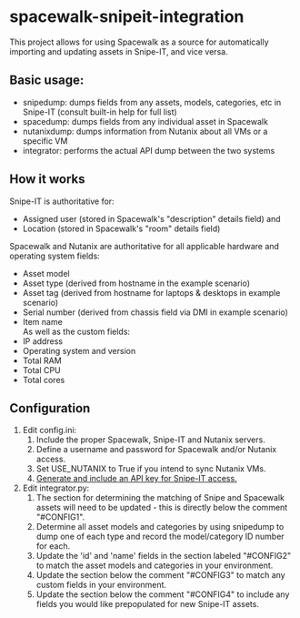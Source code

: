# spacewalk-snipeit-integration
This project allows for using Spacewalk as a source for automatically importing and updating assets in Snipe-IT, and vice versa.

## Basic usage:
 - snipedump: dumps fields from any assets, models, categories, etc in Snipe-IT (consult built-in help for full list)
 - spacedump: dumps fields from any individual asset in Spacewalk
 - nutanixdump: dumps information from Nutanix about all VMs or a specific VM
 - integrator: performs the actual API dump between the two systems

## How it works
Snipe-IT is authoritative for:
* Assigned user (stored in Spacewalk's "description" details field) and
* Location (stored in Spacewalk's "room" details field)

Spacewalk and Nutanix are authoritative for all applicable hardware and operating system fields:
* Asset model
* Asset type (derived from hostname in the example scenario)
* Asset tag (derived from hostname for laptops & desktops in example scenario)
* Serial number (derived from chassis field via DMI in example scenario)
* Item name  
As well as the custom fields:
* IP address
* Operating system and version
* Total RAM
* Total CPU
* Total cores

## Configuration
1. Edit config.ini:
    1. Include the proper Spacewalk, Snipe-IT and Nutanix servers.
    2. Define a username and password for Spacewalk and/or Nutanix access.
	3. Set USE_NUTANIX to True if you intend to sync Nutanix VMs.
    4. [Generate and include an API key for Snipe-IT access.](https://snipe-it.readme.io/reference#generating-api-tokens)
2. Edit integrator.py:
   1. The section for determining the matching of Snipe and Spacewalk assets will need to be updated - this is directly below the comment "#CONFIG1".
   2. Determine all asset models and categories by using snipedump to dump one of each type and record the model/category ID number for each.
   3. Update the 'id' and 'name' fields in the section labeled "#CONFIG2" to match the asset models and categories in your environment.
   4. Update the section below the comment "#CONFIG3" to match any custom fields in your environment.
   5. Update the section below the comment "#CONFIG4" to include any fields you would like prepopulated for new Snipe-IT assets.
